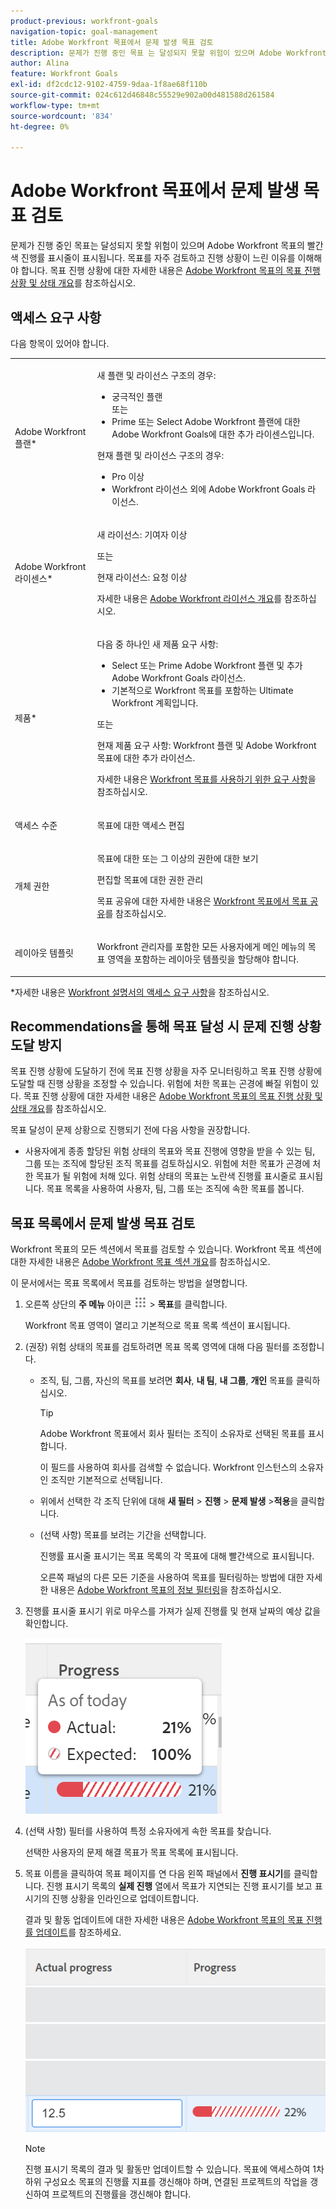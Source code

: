 ```yaml
---
product-previous: workfront-goals
navigation-topic: goal-management
title: Adobe Workfront 목표에서 문제 발생 목표 검토
description: 문제가 진행 중인 목표 는 달성되지 못할 위험이 있으며 Adobe Workfront 목표의 빨간색 진행률 표시줄에 표시됩니다. 목표를 자주 검토하고 진행 상황이 느린 이유를 이해해야 합니다.
author: Alina
feature: Workfront Goals
exl-id: df2cdc12-9102-4759-9daa-1f8ae68f110b
source-git-commit: 024c612d46848c55529e902a00d481588d261584
workflow-type: tm+mt
source-wordcount: '834'
ht-degree: 0%

---
```


# Adobe Workfront 목표에서 문제 발생 목표 검토

<!--
<p>(NOTE: the status of goals in "red" used to be called At Risk. Now, it is "in trouble") </p>
-->

문제가 진행 중인 목표는 달성되지 못할 위험이 있으며 Adobe Workfront 목표의 빨간색 진행률 표시줄이 표시됩니다. 목표를 자주 검토하고 진행 상황이 느린 이유를 이해해야 합니다. 목표 진행 상황에 대한 자세한 내용은 [Adobe Workfront 목표의 목표 진행 상황 및 상태 개요](../../workfront-goals/goal-management/calculate-goal-progress.md)를 참조하십시오.

## 액세스 요구 사항

다음 항목이 있어야 합니다.

<table style="table-layout:auto">
<col>
</col>
<col>
</col>
<tbody>
 <tr> 
   <td role="rowheader">Adobe Workfront 플랜*</td> 
   <td> 
   <p>새 플랜 및 라이선스 구조의 경우:
  <ul><li>궁극적인 플랜 </li>
  또는
  <li>Prime 또는 Select Adobe Workfront 플랜에 대한 Adobe Workfront Goals에 대한 추가 라이센스입니다. </li></ul> </p>
<p>현재 플랜 및 라이선스 구조의 경우: 
<ul><li> Pro 이상 </li>
  <li>Workfront 라이선스 외에 Adobe Workfront Goals 라이선스.</li></ul></p>
   </td> 
  </tr>
 <tr>
 <td role="rowheader">Adobe Workfront 라이센스*</td>
 <td>
 <p>새 라이선스: 기여자 이상</p>
 또는
 <p>현재 라이선스: 요청 이상</p> <p>자세한 내용은 <a href="../../administration-and-setup/add-users/access-levels-and-object-permissions/wf-licenses.md" class="MCXref xref">Adobe Workfront 라이선스 개요</a>를 참조하십시오.</p> </td>
 </tr>
 <tr>
 <td role="rowheader">제품*</td>
 <td>
 <p> 다음 중 하나인 새 제품 요구 사항: </p>
<ul>
<li>Select 또는 Prime Adobe Workfront 플랜 및 추가 Adobe Workfront Goals 라이선스.</li>
<li>기본적으로 Workfront 목표를 포함하는 Ultimate Workfront 계획입니다. </li></ul>
 <p>또는</p>
 <p>현재 제품 요구 사항: Workfront 플랜 및 Adobe Workfront 목표에 대한 추가 라이선스. </p> <p>자세한 내용은 <a href="../../workfront-goals/goal-management/access-needed-for-wf-goals.md" class="MCXref xref">Workfront 목표를 사용하기 위한 요구 사항</a>을 참조하십시오. </p> </td>
 </tr>
 <tr>
 <td role="rowheader">액세스 수준</td>
 <td> <p>목표에 대한 액세스 편집</p></td>
 </tr>
 <tr data-mc-conditions="">
 <td role="rowheader">개체 권한</td>
 <td>
  <div>
  <p>목표에 대한 또는 그 이상의 권한에 대한 보기</p>
  <p>편집할 목표에 대한 권한 관리</p>
  <p>목표 공유에 대한 자세한 내용은 <a href="../../workfront-goals/workfront-goals-settings/share-a-goal.md" class="MCXref xref">Workfront 목표에서 목표 공유</a>를 참조하십시오. </p>
  </div> </td>
 </tr>
 <tr>
   <td role="rowheader"><p>레이아웃 템플릿</p></td>
   <td> <p>Workfront 관리자를 포함한 모든 사용자에게 메인 메뉴의 목표 영역을 포함하는 레이아웃 템플릿을 할당해야 합니다. </p>  
</td>
  </tr>
</tbody>
</table>

*자세한 내용은 [Workfront 설명서의 액세스 요구 사항](/help/quicksilver/administration-and-setup/add-users/access-levels-and-object-permissions/access-level-requirements-in-documentation.md)을 참조하십시오.

## Recommendations을 통해 목표 달성 시 문제 진행 상황 도달 방지

목표 진행 상황에 도달하기 전에 목표 진행 상황을 자주 모니터링하고 목표 진행 상황에 도달할 때 진행 상황을 조정할 수 있습니다. 위험에 처한 목표는 곤경에 빠질 위험이 있다. 목표 진행 상황에 대한 자세한 내용은 [Adobe Workfront 목표의 목표 진행 상황 및 상태 개요](../../workfront-goals/goal-management/calculate-goal-progress.md)를 참조하십시오.

목표 달성이 문제 상황으로 진행되기 전에 다음 사항을 권장합니다.

* 사용자에게 종종 할당된 위험 상태의 목표와 목표 진행에 영향을 받을 수 있는 팀, 그룹 또는 조직에 할당된 조직 목표를 검토하십시오. 위험에 처한 목표가 곤경에 처한 목표가 될 위험에 처해 있다. 위험 상태의 목표는 노란색 진행률 표시줄로 표시됩니다. 목표 목록을 사용하여 사용자, 팀, 그룹 또는 조직에 속한 목표를 봅니다.


## 목표 목록에서 문제 발생 목표 검토

Workfront 목표의 모든 섹션에서 목표를 검토할 수 있습니다. Workfront 목표 섹션에 대한 자세한 내용은 [Adobe Workfront 목표 섹션 개요](../../workfront-goals/goal-review-and-workfront-goals-sections/overview-of-wf-goals-sections.md)를 참조하십시오.

이 문서에서는 목표 목록에서 목표를 검토하는 방법을 설명합니다.

1. 오른쪽 상단의 **주 메뉴** 아이콘 ![](assets/main-menu-icon.png) > **목표**&#x200B;를 클릭합니다.

   <!-- Add this when Shell is available to all: or (if available), click the **Main Menu** icon ![Main menu icon](../goal-management/assets/three-line-main-menu-icon.png) in the upper-left corner)
   -->

   Workfront 목표 영역이 열리고 기본적으로 목표 목록 섹션이 표시됩니다.

1. (권장) 위험 상태의 목표를 검토하려면 목표 목록 영역에 대해 다음 필터를 조정합니다.

   * 조직, 팀, 그룹, 자신의 목표를 보려면 **회사**, **내 팀**, **내 그룹**, **개인** 목표를 클릭하십시오.

     >[!TIP]
     >
     >Adobe Workfront 목표에서 회사 필터는 조직이 소유자로 선택된 목표를 표시합니다.
     >
     >
     >이 필드를 사용하여 회사를 검색할 수 없습니다. Workfront 인스턴스의 소유자인 조직만 기본적으로 선택됩니다.

   * 위에서 선택한 각 조직 단위에 대해 **새 필터** > **진행** > **문제 발생** >**적용**&#x200B;을 클릭합니다.
   * (선택 사항) 목표를 보려는 기간을 선택합니다.

     진행률 표시줄 표시기는 목표 목록의 각 목표에 대해 빨간색으로 표시됩니다.

     오른쪽 패널의 다른 모든 기준을 사용하여 목표를 필터링하는 방법에 대한 자세한 내용은 [Adobe Workfront 목표의 정보 필터링](../../workfront-goals/goal-management/filter-information-wf-goals.md)을 참조하십시오.

1. 진행률 표시줄 표시기 위로 마우스를 가져가 실제 진행률 및 현재 날짜의 예상 값을 확인합니다.

   ![](assets/goal-progress-hover-over-detail-unshimmed.png)

1. (선택 사항) 필터를 사용하여 특정 소유자에게 속한 목표를 찾습니다.

   선택한 사용자의 문제 해결 목표가 목표 목록에 표시됩니다.

1. 목표 이름을 클릭하여 목표 페이지를 연 다음 왼쪽 패널에서 **진행 표시기**&#x200B;를 클릭합니다. 진행 표시기 목록의 **실제 진행** 열에서 목표가 지연되는 진행 표시기를 보고 표시기의 진행 상황을 인라인으로 업데이트합니다.

   결과 및 활동 업데이트에 대한 자세한 내용은 [Adobe Workfront 목표의 목표 진행률 업데이트](../goal-review-and-workfront-goals-sections/check-in-goals.md)를 참조하세요.

   ![](assets/actual-progress-editable-column-in-indicator-list-unshimmed.png)

   >[!NOTE]
   >
   >진행 표시기 목록의 결과 및 활동만 업데이트할 수 있습니다. 목표에 액세스하여 1차 하위 구성요소 목표의 진행률 지표를 갱신해야 하며, 연결된 프로젝트의 작업을 갱신하여 프로젝트의 진행률을 갱신해야 합니다.


